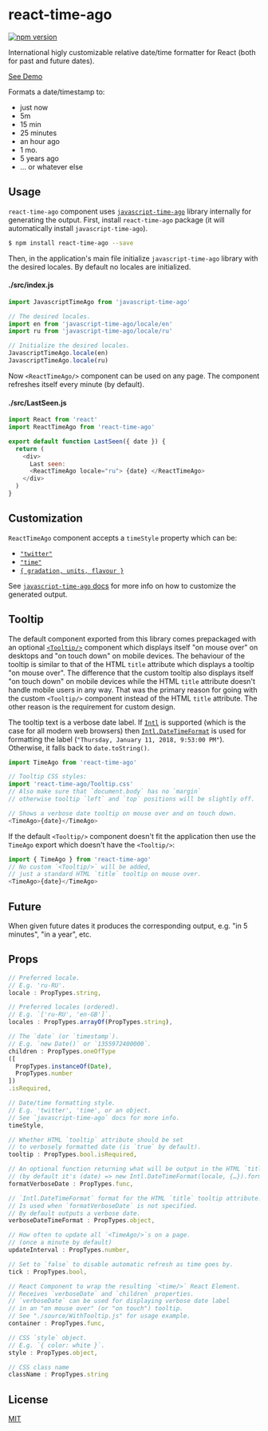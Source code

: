 # react-time-ago

[![npm version](https://img.shields.io/npm/v/react-time-ago.svg?style=flat-square)](https://www.npmjs.com/package/react-time-ago)

International higly customizable relative date/time formatter for React (both for past and future dates).

[See Demo](https://catamphetamine.github.io/react-time-ago/)

Formats a date/timestamp to:

  * just now
  * 5m
  * 15 min
  * 25 minutes
  * an hour ago
  * 1 mo.
  * 5 years ago
  * … or whatever else

## Usage

`react-time-ago` component uses [`javascript-time-ago`](https://github.com/catamphetamine/javascript-time-ago) library internally for generating the output. First, install `react-time-ago` package (it will automatically install `javascript-time-ago`).

```sh
$ npm install react-time-ago --save
```

Then, in the application's main file initialize `javascript-time-ago` library with the desired locales. By default no locales are initialized.

#### ./src/index.js

```js
import JavascriptTimeAgo from 'javascript-time-ago'

// The desired locales.
import en from 'javascript-time-ago/locale/en'
import ru from 'javascript-time-ago/locale/ru'

// Initialize the desired locales.
JavascriptTimeAgo.locale(en)
JavascriptTimeAgo.locale(ru)
```

Now `<ReactTimeAgo/>` component can be used on any page. The component refreshes itself every minute (by default).

#### ./src/LastSeen.js

```js
import React from 'react'
import ReactTimeAgo from 'react-time-ago'

export default function LastSeen({ date }) {
  return (
    <div>
      Last seen:
      <ReactTimeAgo locale="ru"> {date} </ReactTimeAgo>
    </div>
  )
}
```

## Customization

`ReactTimeAgo` component accepts a `timeStyle` property which can be:

  * [`"twitter"`](https://github.com/catamphetamine/javascript-time-ago#twitter-style)
  * [`"time"`](https://github.com/catamphetamine/javascript-time-ago#just-time-style)
  * [`{ gradation, units, flavour }`](https://github.com/catamphetamine/javascript-time-ago#customization)

See [`javascript-time-ago` docs](https://github.com/catamphetamine/javascript-time-ago#advanced) for more info on how to customize the generated output.

## Tooltip

The default component exported from this library comes prepackaged with an optional [`<Tooltip/>`](https://catamphetamine.github.io/react-responsive-ui/#tooltip) component which displays itself "on mouse over" on desktops and "on touch down" on mobile devices. The behaviour of the tooltip is similar to that of the HTML `title` attribute which displays a tooltip "on mouse over". The difference that the custom tooltip also displays itself "on touch down" on mobile devices while the HTML `title` attribute doesn't handle mobile users in any way. That was the primary reason for going with the custom `<Tooltip/>` component instead of the HTML `title` attribute. The other reason is the requirement for custom design.

The tooltip text is a verbose date label. If [`Intl`](https://caniuse.com/#search=intl) is supported (which is the case for all modern web browsers) then [`Intl.DateTimeFormat`](https://developer.mozilla.org/docs/Web/JavaScript/Reference/Global_Objects/DateTimeFormat) is used for formatting the label (`"Thursday, January 11, 2018, 9:53:00 PM"`). Otherwise, it falls back to `date.toString()`.

```js
import TimeAgo from 'react-time-ago'

// Tooltip CSS styles:
import 'react-time-ago/Tooltip.css'
// Also make sure that `document.body` has no `margin`
// otherwise tooltip `left` and `top` positions will be slightly off.

// Shows a verbose date tooltip on mouse over and on touch down.
<TimeAgo>{date}</TimeAgo>
```

If the default `<Tooltip/>` component doesn't fit the application then use the `TimeAgo` export which doesn't have the `<Tooltip/>`:

```js
import { TimeAgo } from 'react-time-ago'
// No custom `<Tooltip/>` will be added,
// just a standard HTML `title` tooltip on mouse over.
<TimeAgo>{date}</TimeAgo>
```

## Future

When given future dates it produces the corresponding output, e.g. "in 5 minutes", "in a year", etc.

<!--
## ES6

This library uses ES6 `Set` so any ES6 polyfill for `Set` is required (e.g. `import 'babel-polyfill'` or `import 'core-js/fn/set'`).
-->

## Props

```js
// Preferred locale.
// E.g. 'ru-RU'.
locale : PropTypes.string,

// Preferred locales (ordered).
// E.g. `['ru-RU', 'en-GB']`.
locales : PropTypes.arrayOf(PropTypes.string),

// The `date` (or `timestamp`).
// E.g. `new Date()` or `1355972400000`.
children : PropTypes.oneOfType
([
  PropTypes.instanceOf(Date),
  PropTypes.number
])
.isRequired,

// Date/time formatting style.
// E.g. 'twitter', 'time', or an object.
// See `javascript-time-ago` docs for more info.
timeStyle,

// Whether HTML `tooltip` attribute should be set
// to verbosely formatted date (is `true` by default).
tooltip : PropTypes.bool.isRequired,

// An optional function returning what will be output in the HTML `title` tooltip attribute.
// (by default it's (date) => new Intl.DateTimeFormat(locale, {…}).format(date))
formatVerboseDate : PropTypes.func,

// `Intl.DateTimeFormat` format for the HTML `title` tooltip attribute.
// Is used when `formatVerboseDate` is not specified.
// By default outputs a verbose date.
verboseDateTimeFormat : PropTypes.object,

// How often to update all `<TimeAgo/>`s on a page.
// (once a minute by default)
updateInterval : PropTypes.number,

// Set to `false` to disable automatic refresh as time goes by.
tick : PropTypes.bool,

// React Component to wrap the resulting `<time/>` React Element.
// Receives `verboseDate` and `children` properties.
// `verboseDate` can be used for displaying verbose date label
// in an "on mouse over" (or "on touch") tooltip.
// See "./source/WithTooltip.js" for usage example.
container : PropTypes.func,

// CSS `style` object.
// E.g. `{ color: white }`.
style : PropTypes.object,

// CSS class name
className : PropTypes.string
```

## License

[MIT](LICENSE)